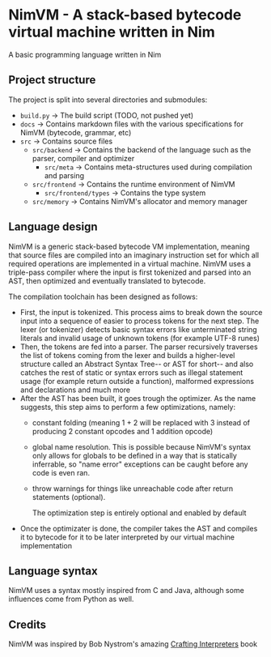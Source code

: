 # NimVM - A stack-based bytecode virtual machine written in Nim
A basic programming language written in Nim

## Project structure

The project is split into several directories and submodules:
- `build.py` -> The build script (TODO, not pushed yet)
- `docs` -> Contains markdown files with the various specifications for NimVM (bytecode, grammar, etc)
- `src` -> Contains source files
  - `src/backend` -> Contains the backend of the language such as the parser, compiler and optimizer
    - `src/meta` -> Contains meta-structures used during compilation and parsing
  - `src/frontend` -> Contains the runtime environment of NimVM
    - `src/frontend/types` -> Contains the type system
  - `src/memory` -> Contains NimVM's allocator and memory manager



## Language design

NimVM is a generic stack-based bytecode VM implementation, meaning that source files are compiled into an
imaginary instruction set for which all required operations are implemented in a virtual machine. NimVM
uses a triple-pass compiler where the input is first tokenized and parsed into an AST, then optimized and
eventually translated to bytecode.

The compilation toolchain has been designed as follows:
- First, the input is tokenized. This process aims to break down the source input into a sequence of easier to
    process tokens for the next step. The lexer (or tokenizer) detects basic syntax errors like unterminated
    string literals and invalid usage of unknown tokens (for example UTF-8 runes)
- Then, the tokens are fed into a parser. The parser recursively traverses the list of tokens coming from the lexer
  and builds a higher-level structure called an Abstract Syntax Tree-- or AST for short-- and also catches the rest of
  static or syntax errors such as illegal statement usage (for example return outside a function), malformed expressions
  and declarations and much more
- After the AST has been built, it goes trough the optimizer. As the name suggests, this step aims to perform a few optimizations,
  namely:
  - constant folding (meaning 1 + 2 will be replaced with 3 instead of producing 2 constant opcodes and 1 addition opcode)
  - global name resolution. This is possible because NimVM's syntax only allows for globals to be defined in a way that
    is statically inferrable, so "name error" exceptions can be caught before any code is even ran.
  - throw warnings for things like unreachable code after return statements (optional).

    The optimization step is entirely optional and enabled by default
- Once the optimizater is done, the compiler takes the AST and compiles it to bytecode for it to be later interpreted
  by our virtual machine implementation


## Language syntax

NimVM uses a syntax mostly inspired from C and Java, although some influences come from Python as well.

## Credits

NimVM was inspired by Bob Nystrom's amazing [Crafting Interpreters](https://craftinginterpreters.com) book
